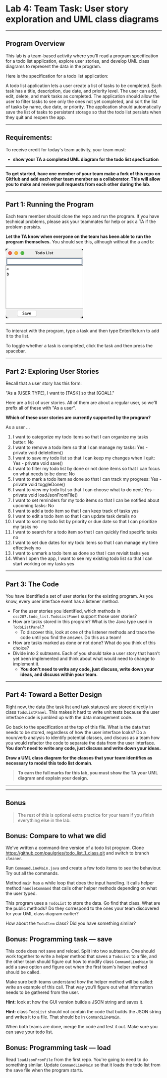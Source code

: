 # Lab 4: Team Task: User story exploration and UML class diagrams

---

## Program Overview

This lab is a team-based activity where you'll read a program specification for a todo list application, explore user stories, and develop UML class diagrams to represent the data in the program.

Here is the specification for a todo list application:

A todo list application lets a user create a list of tasks to be completed. Each task has a title, description, due date, and priority level. The user can add, edit, delete, and mark tasks as completed. The application should allow the user to filter tasks to see only the ones not yet completed, and sort the list of tasks by name, due date, or priority. The application should automatically save the list of tasks to persistent storage so that the todo list persists when they quit and reopen the app.

---

## Requirements:
To receive credit for today's team activity, your team must:
- **show your TA a completed UML diagram for the todo list specfication**

---

**To get started, have one member of your team make a fork of this
  repo on GitHub and add each other team member as a collaborator. This
  will allow you to make and review pull requests from each other
  during the lab.**

---

## Part 1: Running the Program

Each team member should clone the repo and run the program. If you have technical problems, please ask your teammates for help or ask a TA if the problem persists.

**Let the TA know when everyone on the team has been able to run the program themselves.** You should see this, although without the a and b:

![Todo List App Screenshot](images/todo-app.png)

---

To interact with the program, type a task and then type Enter/Return to add it to the list.

To toggle whether a task is completed, click the task and then press the spacebar.

---

## Part 2: Exploring User Stories

Recall that a user story has this form:

"As a [USER TYPE], I want to [TASK] so that [GOAL]."

Here are a list of user stories. All of them are about a regular user, so we'll prefix all of these with "As a user".

**Which of these user stories are currently supported by the program?**

As a user …

1. I want to categorize my todo items so that I can organize my tasks better: No
2. I want to remove a todo item so that I can manage my tasks: Yes - private void deleteItem()
3. I want to save my todo list so that I can keep my changes when I quit: Yes - private void save()
4. I want to filter my todo list by done or not done items so that I can focus on what needs to be done: No
5. I want to mark a todo item as done so that I can track my progress: Yes - private void toggleDone()
6. I want to view my todo list so that I can choose what to do next: Yes - private void loadJsonFromFile()
7. I want to set reminders for my todo items so that I can be notified about upcoming tasks: No
8. I want to add a todo item so that I can keep track of tasks yes
9. I want to edit a todo item so that I can update task details no
10. I want to sort my todo list by priority or due date so that I can prioritize my tasks no
11. I want to search for a todo item so that I can quickly find specific tasks no
12. I want to set due dates for my todo items so that I can manage my time effectively no
13. I want to unmark a todo item as done so that I can revisit tasks yes
14. When I open the app, I want to see my existing todo list so that I can start working on my tasks yes

---

## Part 3: The Code

You have identified a set of user stories for the existing program. As you know, every user interface event has a listener method.

* For the user stories you identified, which methods in `csc207.todo_list.TodoListPanel` support those user stories?
* How are tasks stored in this program? What is the Java type used in `TodoListPanel`?
  - To discover this, look at one of the listener methods and trace the code until you find the answer. Do this as a team!
* How are tasks marked as done or not done? What do you think of this choice?
* Divide into 2 subteams. Each of you should take a user story that hasn't yet been implemented and think about what would need to change to implement it.
  - **You don't need to write any code, just discuss, write down your ideas, and discuss within your team.**

---

## Part 4: Toward a Better Design

Right now, the data (the task list and task statuses) are stored directly in class `TodoListPanel`. This makes it hard to write unit tests because the user interface code is jumbled up with the data management code.

Go back to the specification at the top of this file. What is the data that needs to be stored, regardless of how the user interface looks? Do a noun/verb analysis to identify potential classes, and discuss as a team how you would refactor the code to separate the data from the user interface. **You don't need to write any code, just discuss and write down your ideas.**

**Draw a UML class diagram for the classes that your team identifies as necessary to model this todo list domain.**

> **To earn the full marks for this lab, you must show the TA your UML diagram and explain your design.**

---

---
## Bonus

> The rest of this is optional extra practice for your team if you finish everything else in the lab.

## Bonus: Compare to what we did

We've written a command-line version of a todo list program. Clone
https://github.com/paulgries/todo_list_1_class.git and switch to branch `cleaner`.

Run `CommandLineMain.java` and create a few todo items to see the behaviour. Try out all the commands. 

Method `main` has a while loop that does the input handling. It calls helper method `handleCommand` that calls other helper methods depending on what the user typed.

This program uses a `TodoList` to store the data. Go find that class. What are the public methods? Do they correspond to the ones your team discovered for your UML class diagram earlier?

How about the `TodoItem` class? Did you have something similar?

## Bonus: Programming task — save

This code does not save and reload. Split into two subteams. One should work together to write a helper method that saves a `TodoList` to a file, and the other team should figure out how to modify class `CommandLineMain` to add a save option and figure out when the first team's helper method should be called.

Make sure both teams understand _how_ the helper method will be called: write an example of this call. That way you'll figure out what information needs to be gathered from the user.

**Hint:** look at how the GUI version builds a JSON string and saves it.

**Hint:** class `TodoList` should not contain the code that builds the JSON string and writes it to a file. That should be in `CommandLineMain`. 

When both teams are done, merge the code and test it out. Make sure you can save your todo list.

## Bonus: Programming task — load

Read `loadJsonFromFile` from the first repo. You're going to need to do something similar. Update `CommandLineMain` so that it loads the todo list from the save file when the program starts.
